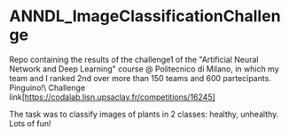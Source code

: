 # ANNDL_ImageClassificationChallenge
Repo containing the results of the challenge1 of the "Artificial Neural Network and Deep Learning" course @ Politecnico di Milano, in which my team and I ranked 2nd over more than 150 teams and 600 partecipants. Pinguino!\\
Challenge link[https://codalab.lisn.upsaclay.fr/competitions/16245]

The task was to classify images of plants in 2 classes: healthy, unhealthy. 
Lots of fun!
